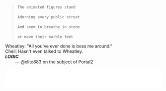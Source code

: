 >     The animated figures stand
> 
>     Adorning every public street
> 
>     And seem to breathe in stone
> 
>     or move their marble feet

Wheatley: "All you've ever done is boss me around." <br>
Chell: Hasn't even talked to Wheatley. <br>
***LOGIC*** <br>
&nbsp;&nbsp;&nbsp;&nbsp;&nbsp;&nbsp;&nbsp;&nbsp;–– @elite883 on the subject of Portal2

<img alt="Cool stuffs" src="cool_stuff.svg">
